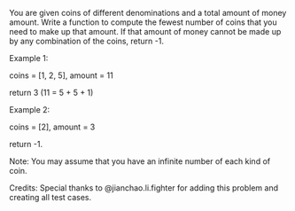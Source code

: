 You are given coins of different denominations and a total amount of money amount. Write a function to compute the fewest number of coins that you need to make up that amount. If that amount of money cannot be made up by any combination of the coins, return -1.

Example 1:

coins = [1, 2, 5], amount = 11

return 3 (11 = 5 + 5 + 1)

Example 2:

coins = [2], amount = 3

return -1.

Note:
You may assume that you have an infinite number of each kind of coin.

Credits:
Special thanks to @jianchao.li.fighter for adding this problem and creating all test cases.
